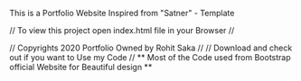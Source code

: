 This is a Portfolio Website Inspired from "Satner" - Template


// To view this project open index.html file in your Browser //

// Copyrights 2020 Portfolio Owned by Rohit Saka //
// Download and check out if you want to Use my Code // 
 ** Most of the Code used from Bootstrap official Website for Beautiful design ** 
